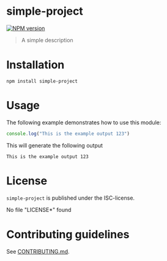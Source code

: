 # simple-project 

[![NPM version](https://img.shields.io/npm/v/simple-project.svg)](https://npmjs.com/package/simple-project)

> A simple description


# Installation

```
npm install simple-project
```

 
# Usage

The following example demonstrates how to use this module:

```js
console.log("This is the example output 123")
```

This will generate the following output

```
This is the example output 123
```



# License

`simple-project` is published under the ISC-license.

No file "LICENSE*" found


 
# Contributing guidelines

See [CONTRIBUTING.md](CONTRIBUTING.md).